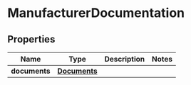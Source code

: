 
# ManufacturerDocumentation

## Properties
Name | Type | Description | Notes
------------ | ------------- | ------------- | -------------
**documents** | [**Documents**](Documents.md) |  | 




